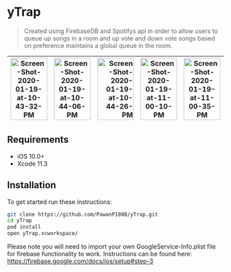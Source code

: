 
# yTrap
> Created using FirebaseDB and Spotifys api in order to allow users to queue up songs in a room and up vote and down vote songs based on preference maintains a global queue in the room.

|     <img src="https://i.ibb.co/xGbyVMx/Screen-Shot-2020-01-19-at-10-43-32-PM.png" alt="Screen-Shot-2020-01-19-at-10-43-32-PM" border="0" width=100%>    |     <img src="https://i.ibb.co/N1HFqJm/Screen-Shot-2020-01-19-at-10-44-06-PM.png" alt="Screen-Shot-2020-01-19-at-10-44-06-PM" border="0" width=100%>      |<img src="https://i.ibb.co/8mkDXMH/Screen-Shot-2020-01-19-at-10-44-26-PM.png" alt="Screen-Shot-2020-01-19-at-10-44-26-PM" border="0" width=100%>  | <img src="https://i.ibb.co/svtDD77/Screen-Shot-2020-01-19-at-11-00-10-PM.png" alt="Screen-Shot-2020-01-19-at-11-00-10-PM" border="0" width=100%>    |  <img src="https://i.ibb.co/0XSBXGm/Screen-Shot-2020-01-19-at-11-00-35-PM.png" alt="Screen-Shot-2020-01-19-at-11-00-35-PM" border="0" width=100%>      |
| ------------- |:-------------:| -----:| ------------- |:-------------:|



## Requirements

- iOS 10.0+
- Xcode 11.3

## Installation

To get started run these instructions:

```sh
git clone https://github.com/PawanP1808/yTrap.git
cd yTrap
pod install
open yTrap.xcworkspace/

```
Please note you will need to import your own GoogleService-Info.plist file for firebase functionality to work. Instructions can be found here: https://firebase.google.com/docs/ios/setup#step-3
